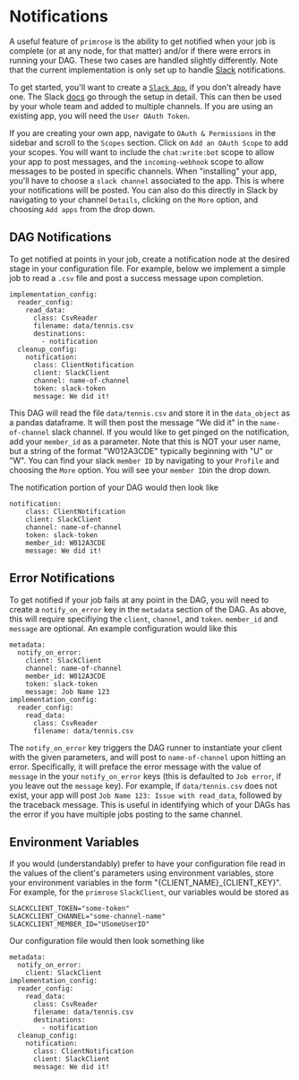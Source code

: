 # Notifications

A useful feature of `primrose` is the ability to get notified when your job is complete (or at any node, for that matter) and/or if there were errors in running your DAG. These two cases are handled slightly differently. Note that the current implementation is only set up to handle [Slack](https://slack.com/intl/en-ca/) notifications.

To get started, you'll want to create a [`Slack App`](https://api.slack.com/apps?new_app=1), if you don't already have one. The Slack [docs](https://api.slack.com/authentication/basics) go through the setup in detail. This can then be used by your whole team and added to multiple channels. If you are using an existing app, you will need the `User OAuth Token`. 

If you are creating your own app, navigate to `OAuth & Permissions` in the sidebar and scroll to the `Scopes` section. Click on `Add an OAuth Scope` to add your scopes. You will want to include the `chat:write:bot` scope to allow your app to post messages, and the `incoming-webhook` scope to allow messages to be posted in specific channels. When "installing" your app, you'll have to choose a `slack channel` associated to the app. This is where your notifications will be posted. You can also do this directly in Slack by navigating to your channel `Details`, clicking on the `More` option, and choosing `Add apps` from the drop down.

## DAG Notifications

To get notified at points in your job, create a notification node at the desired stage in your configuration file. For example, below we implement a simple job to read a `.csv` file and post a success message upon completion.

```
implementation_config:
  reader_config:
    read_data:
      class: CsvReader
      filename: data/tennis.csv
      destinations:
        - notification
  cleanup_config:
    notification:
      class: ClientNotification
      client: SlackClient
      channel: name-of-channel
      token: slack-token
      message: We did it!
```

This DAG will read the file `data/tennis.csv` and store it in the `data_object` as a pandas dataframe. It will then post the message "We did it" in the `name-of-channel` slack channel. If you would like to get pinged on the notification, add your `member_id` as a parameter. Note that this is NOT your user name, but a string of the format "W012A3CDE" typically beginning with "U" or "W". You can find your slack `member ID` by navigating to your `Profile` and choosing the `More` option. You will see your `member ID`in the drop down.

The notification portion of your DAG would then look like

```
notification:
    class: ClientNotification
    client: SlackClient
    channel: name-of-channel
    token: slack-token
    member_id: W012A3CDE
    message: We did it!
```

## Error Notifications

To get notified if your job fails at any point in the DAG, you will need to create a `notify_on_error` key in the `metadata` section of the DAG. As above, this will require specifiying the `client`, `channel`, and `token`. `member_id` and `message` are optional. An example configuration would like this

```
metadata:
  notify_on_error:
    client: SlackClient
    channel: name-of-channel
    member_id: W012A3CDE
    token: slack-token
    message: Job Name 123
implementation_config:
  reader_config:
    read_data:
      class: CsvReader
      filename: data/tennis.csv
```

The  `notify_on_error` key triggers the DAG runner to instantiate your client with the given parameters, and will post to `name-of-channel` upon hitting an error.  Specifically, it will preface the error message with the value of `message` in the your `notify_on_error` keys (this is defaulted to `Job error`, if you leave out the `message` key). For example, if `data/tennis.csv` does not exist, your app will post `Job Name 123: Issue with read_data`, followed by the traceback message. This is useful in identifying which of your DAGs has the error if you have multiple jobs posting to the same channel. 

## Environment Variables

If you would (understandably) prefer to have your configuration file read in the values of the client's parameters using environment variables, store your environment variables in the form "{CLIENT_NAME}_{CLIENT_KEY}". For example, for the `primrose` `SlackClient`, our variables would be stored as
```
SLACKCLIENT_TOKEN="some-token"
SLACKCLIENT_CHANNEL="some-channel-name"
SLACKCLIENT_MEMBER_ID="USomeUserID"
```

Our configuration file would then look something like

```
metadata:
  notify_on_error:
    client: SlackClient
implementation_config:
  reader_config:
    read_data:
      class: CsvReader
      filename: data/tennis.csv
      destinations:
        - notification
  cleanup_config:
    notification:
      class: ClientNotification
      client: SlackClient
      message: We did it!
```

